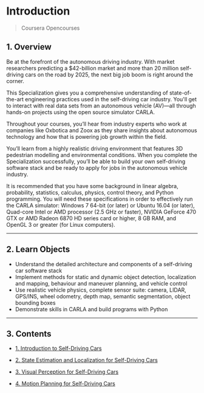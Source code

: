 # Introduction

> Coursera Opencourses

## 1. Overview

Be at the forefront of the autonomous driving industry. With market researchers predicting a $42-billion market and more than 20 million self-driving cars on the road by 2025, the next big job boom is right around the corner.

This Specialization gives you a comprehensive understanding of state-of-the-art engineering practices used in the self-driving car industry. You'll get to interact with real data sets from an autonomous vehicle (AV)―all through hands-on projects using the open source simulator CARLA.

Throughout your courses, you’ll hear from industry experts who work at companies like Oxbotica and Zoox as they share insights about autonomous technology and how that is powering job growth within the field.

You’ll learn from a highly realistic driving environment that features 3D pedestrian modelling and environmental conditions. When you complete the Specialization successfully, you’ll be able to build your own self-driving software stack and be ready to apply for jobs in the autonomous vehicle industry.

It is recommended that you have some background in linear algebra, probability, statistics, calculus, physics, control theory, and Python programming. You will need these specifications in order to effectively run the CARLA simulator: Windows 7 64-bit (or later) or Ubuntu 16.04 (or later), Quad-core Intel or AMD processor (2.5 GHz or faster), NVIDIA GeForce 470 GTX or AMD Radeon 6870 HD series card or higher, 8 GB RAM, and OpenGL 3 or greater (for Linux computers).

---

## 2. Learn Objects

- Understand the detailed architecture and components of a self-driving car software stack
- Implement methods for static and dynamic object detection, localization and mapping, behaviour and maneuver planning, and vehicle control
- Use realistic vehicle physics, complete sensor suite: camera, LIDAR, GPS/INS, wheel odometry, depth map, semantic segmentation, object bounding boxes
- Demonstrate skills in CARLA and build programs with Python

---

## 3. Contents

- [1. Introduction to Self-Driving Cars](https://www.coursera.org/learn/intro-self-driving-cars)

- [2. State Estimation and Localization for Self-Driving Cars](https://www.coursera.org/learn/state-estimation-localization-self-driving-cars)
- [3. Visual Perception for Self-Driving Cars](https://www.coursera.org/learn/visual-perception-self-driving-cars)
- [4. Motion Planning for Self-Driving Cars](https://www.coursera.org/learn/motion-planning-self-driving-cars)


